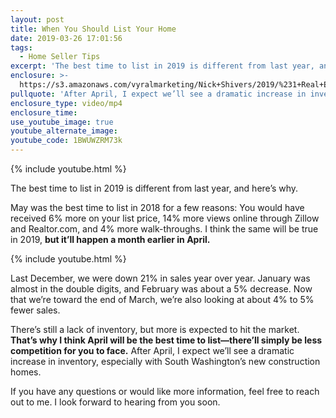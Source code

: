 ```yaml
---
layout: post
title: When You Should List Your Home
date: 2019-03-26 17:01:56
tags:
  - Home Seller Tips
excerpt: 'The best time to list in 2019 is different from last year, and here’s why.'
enclosure: >-
  https://s3.amazonaws.com/vyralmarketing/Nick+Shivers/2019/%231+Real+Estate+Team+in+the+Portland+Metro+_+SW+Washington+The+Best+Time+to+List.mp4
pullquote: 'After April, I expect we’ll see a dramatic increase in inventory.'
enclosure_type: video/mp4
enclosure_time:
use_youtube_image: true
youtube_alternate_image:
youtube_code: 1BWUWZRM73k
---
```


{% include youtube.html %}

The best time to list in 2019 is different from last year, and here’s why.

May was the best time to list in 2018 for a few reasons: You would have received 6% more on your list price, 14% more views online through Zillow and Realtor.com, and 4% more walk-throughs. I think the same will be true in 2019, **but it’ll happen a month earlier in April.**

{% include youtube.html %}

Last December, we were down 21% in sales year over year. January was almost in the double digits, and February was about a 5% decrease. Now that we’re toward the end of March, we’re also looking at about 4% to 5% fewer sales.&nbsp;

There’s still a lack of inventory, but more is expected to hit the market. **That’s why I think April will be the best time to list—there’ll simply be less competition for you to face.** After April, I expect we’ll see a dramatic increase in inventory, especially with South Washington’s new construction homes.

If you have any questions or would like more information, feel free to reach out to me. I look forward to hearing from you soon.